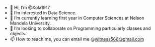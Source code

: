 - 👋 Hi, I’m @Xola1917
- 👀 I’m interested in Data Science.
- 🌱 I’m currently learning first year in Computer Sciences at Nelson Mandela University.
- 💞️ I’m looking to collaborate on Programming particularly classes and objects.
- 📫 How to reach me, you can email me @witness566@gmail.com

<!---
Xola1917/Xola1917 is a ✨ special ✨ repository because its `README.md` (this file) appears on your GitHub profile.
You can click the Preview link to take a look at your changes.
--->

